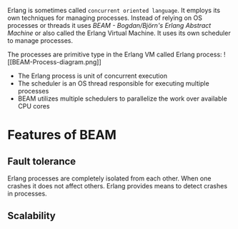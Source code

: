 Erlang is sometimes called `concurrent oriented language`. It employs its own techniques for managing processes. Instead of relying on OS processes or threads it uses *BEAM - Bogdan/Björn's Erlang Abstract Machine* or also called the Erlang Virtual Machine. It uses its own scheduler to manage processes.

The processes are primitive type in the Erlang VM called Erlang process:
![[BEAM-Process-diagram.png]]
* The Erlang process is unit of concurrent execution
* The scheduler is an OS thread responsible for executing multiple processes
* BEAM utilizes multiple schedulers to parallelize the work over available CPU cores
# Features of BEAM
## Fault tolerance
Erlang processes are completely isolated from each other. When one crashes it does not affect others. Erlang provides means to detect crashes in processes.
## Scalability
